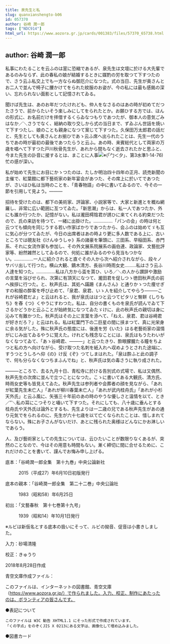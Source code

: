 ```yaml
---
title: 泉先生と私
slug: quanxianshengto-b06
id: 057370
author: 谷崎 潤一郎
tags: ["NDC914"]
html_url: https://www.aozora.gr.jp/cards/001383/files/57370_65738.html
---
```


## author: 谷崎 潤一郎

私事にわたることを云ふのは寔に恐縮であるが、泉先生は文壇に於ける大先輩であるのみならず、此の春私の娘が結婚するときに媒酌の労を取つて下すつたので、さう云ふ私交上でも一方ならぬ御厄介になつた。式の当日、先生が奥さんとお二人で並んで椅子に腰かけてをられた紋服のお姿が、今の私には最も感銘の深い、忘れられない面影として記憶されてゐる。

聞けば先生は、あのお年だつたけれども、仲人をなさるのはあの時が初めてだつたさうで、前からたいそう楽しみにしてをられたとか。お願ひする方では、ほんの形式に、お名前だけを拝借するくらゐなつもりであつたが、御本人の意気ごみはなか／＼さうでなく、結納の取り交しから式の当日まで、ずゐぶん世話を焼いて下すつたし、娘のことも親身になつて案じて下すつた。久保田万太郎君の話だと、先生としても奥さんとお揃ひであゝ云ふ席へ出られたことは、先生一代のうちであの時が最初の最後であつたらうと云ふ。あの時、来賓総代として両家の万歳を唱へて下すつた戸川秋骨先生が、あれから間もなく逝去されたかと思ふと、今また先生の訃音に接するとは、まことに人事![※(「勹＜夕」、第3水準1-14-76)](https://www.aozora.gr.jp/cards/001383/files/../../../gaiji/1-14/1-14-76.png)忙の感が深い。

私が始めて先生にお目にかゝつたのは、たしか明治四十四年の正月、読売新聞の主催で、紅葉館に都下藝術家の新年宴会があつた、その席上に於いてであつたが、さいはひ私は当時のことを、「青春物語」の中に書いてゐるので、今その一節を引用して見よう。―――


招待を受けたのは、都下の美術家、評論家、小説家等で、大家と新進とを概ね網羅し、非常に広い範囲に亙つてゐた。「新思潮」からは、私一人であつたか、外にも誰か行つたか、記憶がない。私は瀧田樗陰君が誘ひに来てくれる約束だつたので、氏の来訪を待つて、一緒に出掛けた。……………「パンの会」の時は何と云つても傾向を同じうする若い作家ばかりであつたから、会ふのは始めてゞも互に気心が分つてゐたが、今日の出席者はあの時より更に多人数である上に、古いところでは硯友社《けんゆうしゃ》系の諸豪を筆頭に、三田系、早稲田系、赤門系、それに女流作家も参加し、その外文展系院展系の画伯連、政論家、文藝批評家等、紛然雑然としてゐるので、何処に誰がゐるのやら見当もつかない。……………一人に紹介されると直ぐその人から次へ紹介されながら、段々ノサバリ出して行つた。横山大観、鏑木清方、長谷川時雨女史………私はさう云ふ人達を知つた。……………私は八方から盃を貰ひ、いろ／＼の人から讃辞や激励の言葉を浴びせられ、次第に有頂天になつて、瀧田君を促しつゝ徳田秋声氏の前へ挨拶に行つた。と、秋声氏は、其処へ蹣跚《まんさん》と通りかゝつた痩せぎすの和服の酔客を呼び止めて、「泉君、泉君、いゝ人を紹介してやらう―――これが谷崎君だよ」と云はれると、我が泉氏ははつと云つてピタリと臀餅《しりもち》を舂《つ》くやうにすわつた。私は、自分の書くものを泉氏が読んでゐて下さるかどうかと云ふことが始終気になつてゐたゞけに、此の秋声氏の親切は身に沁みて有難かつた。秋声氏はその上に言葉を添へて、「ねえ、泉君、君は谷崎君が好きだろ？」と云はれる。私は紅葉門下の二巨星の間に挟まつて、真に光栄身に余る気がした。殊に秋声氏の態度には、後進を労《いた》はる老藝術家の温情がにじみ出てゐるやうに覚えた。けれども残念なことには、泉氏はもうたわいがなくなつてゐて、「あゝ谷崎君、―――」と云つたきり、酔眼朦朧たる瞳をちよつと私の方へ向けながら、受け取つた名刺を紙入れへ収めようとされた途端に、すうつとうしろへ仰《の》け反《ぞ》つてしまはれた。「泉は酔ふと此の調子で、何も分らなくなつちまふんでね」と、秋声氏は気の毒さうに執り成された。



―――ところで、去る九月十日、青松寺に於ける告別式の式場で、私は又偶然、秋声先生の次席に並んで立つことになつた。こゝに書いてある大観氏、清方氏、時雨女史等も皆見えてゐた。秋声先生は参列者や会葬者の顔を見ながら、「あれが紅葉先生未亡人」「あれが柳川春葉未亡人」「あれが武内桂舟氏」「あれが小杉天外氏」と云ふ風に、矢張三十年前のあの時のやうな優しさと温情を以て、とき／″＼私の耳にこつそりと囁いて下すつた。それにしても、八十歳に垂んとする桂舟氏や天外氏は論外とするも、先生よりは一二歳の兄である秋声先生があの通り元気でをられるのに、先生が六十七歳を以て亡くなられたことは、惜しまれてならない。殊にお子さんがないだけ、あとに残られた奥様はどんなにかお淋しいであらう。

人、及び藝術家としての先生については、云ひたいことが数限りなくあるが、突然のことなので、今はその用意も時間もない。漸く締切に間に合せるために、これだけのことを書いて、謹んでお悔み申し上げる。













底本：「谷崎潤一郎全集　第十九巻」中央公論新社

　　　2015（平成27）年6月10日初版発行

底本の親本：「谷崎潤一郎全集　第二十二巻」中央公論社

　　　1983（昭和58）年6月25日

初出：「文藝春秋　第十七巻第十九号」

　　　1939（昭和14）年10月1日発行

※ルビは新仮名とする底本の扱いにそって、ルビの拗音、促音は小書きしました。

入力：砂場清隆

校正：きゅうり

2018年8月28日作成

青空文庫作成ファイル：

このファイルは、インターネットの図書館、青空文庫（https://www.aozora.gr.jp/）で作られました。入力、校正、制作にあたったのは、ボランティアの皆さんです。











●表記について


	このファイルは W3C 勧告 XHTML1.1 にそった形式で作成されています。
	「くの字点」をのぞくJIS X 0213にある文字は、画像化して埋め込みました。







●図書カード